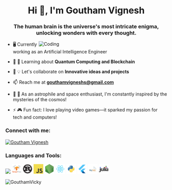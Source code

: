<h1 align="center">Hi 👋, I'm Goutham Vignesh</h1>
<h3 align="center">The human brain is the universe's most intricate enigma, unlocking wonders with every thought.</h3>
<img align="right" alt="Coding" width="400" src="https://miro.medium.com/max/1360/1*IRGHmiGsa16stedQvIaZfw.gif">

- 🖥️ Currently working as an Artificial Intelligence Engineer

- 🌱 📕 Learning about **Quantum Computing and Blockchain**

- 💭 💡 Let's collaborate on **Innovative ideas and projects** 

- 📫 Reach me at **gouthamvigneshs@gmail.com**

- 🔭 🚀 As an astrophile and space enthusiast, I'm constantly inspired by the mysteries of the cosmos!

- ⚡ 🎮 Fun fact: I love playing video games—it sparked my passion for tech and computers!

<h3 align="left">Connect with me:</h3>
<p align="left">
<a href="https://www.linkedin.com/in/goutham-vignesh-243988128/" target="blank"><img align="center" src="https://raw.githubusercontent.com/rahuldkjain/github-profile-readme-generator/master/src/images/icons/Social/linked-in-alt.svg" alt="Goutham Vignesh" height="30" width="40" /></a>
</p>

<h3 align="left">Languages and Tools:</h3>
<code><img height="30" src="pytorch-logo-flame.png"></code>
<code><img height="30" src="https://raw.githubusercontent.com/github/explore/80688e429a7d4ef2fca1e82350fe8e3517d3494d/topics/tensorflow/tensorflow.png"></code>
<code><img height="30" src="https://raw.githubusercontent.com/github/explore/80688e429a7d4ef2fca1e82350fe8e3517d3494d/topics/rust/rust.png"></code>
<code><img height="30" src="https://raw.githubusercontent.com/github/explore/80688e429a7d4ef2fca1e82350fe8e3517d3494d/topics/javascript/javascript.png"></code>
<code><img height="30" src="https://raw.githubusercontent.com/github/explore/80688e429a7d4ef2fca1e82350fe8e3517d3494d/topics/nodejs/nodejs.png"></code>
<code><img height="30" src="https://raw.githubusercontent.com/github/explore/80688e429a7d4ef2fca1e82350fe8e3517d3494d/topics/react/react.png"></code>
<code><img height="30" src="https://raw.githubusercontent.com/github/explore/80688e429a7d4ef2fca1e82350fe8e3517d3494d/topics/python/python.png"></code>
<code><img height="30" src="https://raw.githubusercontent.com/github/explore/80688e429a7d4ef2fca1e82350fe8e3517d3494d/topics/flutter/flutter.png"></code>
<code><img height="30" src="https://raw.githubusercontent.com/github/explore/80688e429a7d4ef2fca1e82350fe8e3517d3494d/topics/mysql/mysql.png"></code>
<code><img height="30" src="https://raw.githubusercontent.com/github/explore/80688e429a7d4ef2fca1e82350fe8e3517d3494d/topics/julia/julia.png"></code>



<p><img align="left" src="https://github-readme-stats.vercel.app/api/top-langs?username=GouthamVicky&show_icons=true&locale=en&layout=compact" alt="GouthamVicky" /></p>

